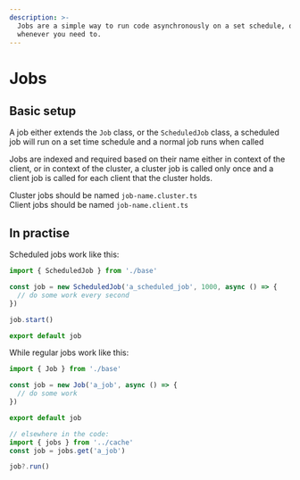```yaml
---
description: >-
  Jobs are a simple way to run code asynchronously on a set schedule, or
  whenever you need to.
---
```


# Jobs

## Basic setup

A job either extends the `Job` class, or the `ScheduledJob` class, a scheduled job will run on a set time schedule and a normal job runs when called

Jobs are indexed and required based on their name either in context of the client, or in context of the cluster, a cluster job is called only once and a client job is called for each client that the cluster holds.&#x20;

Cluster jobs should be named `job-name.cluster.ts`\
Client jobs should be named `job-name.client.ts`

## In practise

Scheduled jobs work like this:

```typescript
import { ScheduledJob } from './base'

const job = new ScheduledJob('a_scheduled_job', 1000, async () => {
  // do some work every second
})

job.start()

export default job
```

While regular jobs work like this:

```typescript
import { Job } from './base'

const job = new Job('a_job', async () => {
  // do some work
})

export default job

// elsewhere in the code:
import { jobs } from '../cache'
const job = jobs.get('a_job')

job?.run()
```
